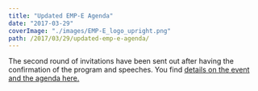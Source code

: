 ```yaml
---
title: "Updated EMP-E Agenda"
date: "2017-03-29"
coverImage: "./images/EMP-E_logo_upright.png"
path: /2017/03/29/updated-emp-e-agenda/
---
```


The second round of invitations have been sent out after having the confirmation of the program and speeches. You find [details on the event and the agenda here.](/event/european-modelling-platform-for-europe-emp-e-2017-in-brussels/)
